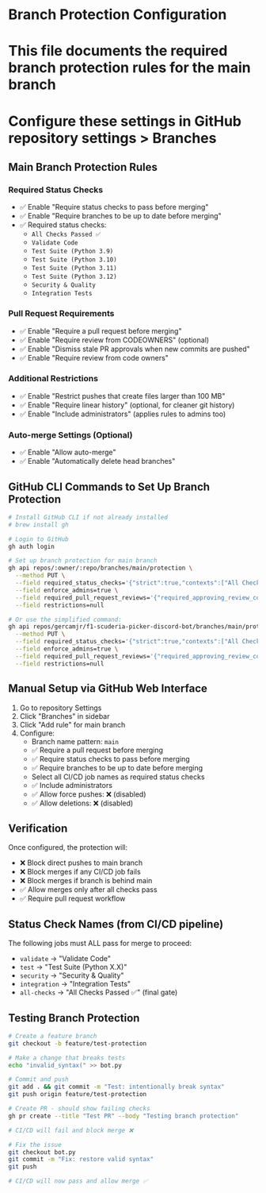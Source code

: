 # Branch Protection Configuration

# This file documents the required branch protection rules for the main branch

# Configure these settings in GitHub repository settings > Branches

## Main Branch Protection Rules

### Required Status Checks

- ✅ Enable "Require status checks to pass before merging"
- ✅ Enable "Require branches to be up to date before merging"
- ✅ Required status checks:
  - `All Checks Passed ✅`
  - `Validate Code`
  - `Test Suite (Python 3.9)`
  - `Test Suite (Python 3.10)`
  - `Test Suite (Python 3.11)`
  - `Test Suite (Python 3.12)`
  - `Security & Quality`
  - `Integration Tests`

### Pull Request Requirements

- ✅ Enable "Require a pull request before merging"
- ✅ Enable "Require review from CODEOWNERS" (optional)
- ✅ Enable "Dismiss stale PR approvals when new commits are pushed"
- ✅ Enable "Require review from code owners"

### Additional Restrictions

- ✅ Enable "Restrict pushes that create files larger than 100 MB"
- ✅ Enable "Require linear history" (optional, for cleaner git history)
- ✅ Enable "Include administrators" (applies rules to admins too)

### Auto-merge Settings (Optional)

- ✅ Enable "Allow auto-merge"
- ✅ Enable "Automatically delete head branches"

## GitHub CLI Commands to Set Up Branch Protection

```bash
# Install GitHub CLI if not already installed
# brew install gh

# Login to GitHub
gh auth login

# Set up branch protection for main branch
gh api repos/:owner/:repo/branches/main/protection \
  --method PUT \
  --field required_status_checks='{"strict":true,"contexts":["All Checks Passed ✅","Validate Code","Test Suite (Python 3.9)","Test Suite (Python 3.10)","Test Suite (Python 3.11)","Test Suite (Python 3.12)","Security & Quality","Integration Tests"]}' \
  --field enforce_admins=true \
  --field required_pull_request_reviews='{"required_approving_review_count":1,"dismiss_stale_reviews":true}' \
  --field restrictions=null

# Or use the simplified command:
gh api repos/gercamjr/f1-scuderia-picker-discord-bot/branches/main/protection \
  --method PUT \
  --field required_status_checks='{"strict":true,"contexts":["All Checks Passed ✅"]}' \
  --field enforce_admins=true \
  --field required_pull_request_reviews='{"required_approving_review_count":0,"dismiss_stale_reviews":true}' \
  --field restrictions=null
```

## Manual Setup via GitHub Web Interface

1. Go to repository Settings
2. Click "Branches" in sidebar
3. Click "Add rule" for main branch
4. Configure:
   - Branch name pattern: `main`
   - ✅ Require a pull request before merging
   - ✅ Require status checks to pass before merging
   - ✅ Require branches to be up to date before merging
   - Select all CI/CD job names as required status checks
   - ✅ Include administrators
   - ✅ Allow force pushes: ❌ (disabled)
   - ✅ Allow deletions: ❌ (disabled)

## Verification

Once configured, the protection will:

- ❌ Block direct pushes to main branch
- ❌ Block merges if any CI/CD job fails
- ❌ Block merges if branch is behind main
- ✅ Allow merges only after all checks pass
- ✅ Require pull request workflow

## Status Check Names (from CI/CD pipeline)

The following jobs must ALL pass for merge to proceed:

- `validate` → "Validate Code"
- `test` → "Test Suite (Python X.X)"
- `security` → "Security & Quality"
- `integration` → "Integration Tests"
- `all-checks` → "All Checks Passed ✅" (final gate)

## Testing Branch Protection

```bash
# Create a feature branch
git checkout -b feature/test-protection

# Make a change that breaks tests
echo "invalid_syntax(" >> bot.py

# Commit and push
git add . && git commit -m "Test: intentionally break syntax"
git push origin feature/test-protection

# Create PR - should show failing checks
gh pr create --title "Test PR" --body "Testing branch protection"

# CI/CD will fail and block merge ❌

# Fix the issue
git checkout bot.py
git commit -m "Fix: restore valid syntax"
git push

# CI/CD will now pass and allow merge ✅
```
